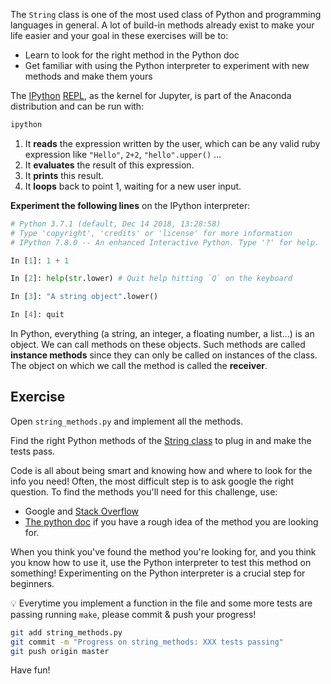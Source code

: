 The `String` class is one of the most used class of Python and programming languages in general. A lot of build-in methods already exist to make your life easier and your goal in these exercises will be to:

- Learn to look for the right method in the Python doc
- Get familiar with using the Python interpreter to experiment with new methods and make them yours

The [IPython](https://ipython.org/) [REPL](https://en.wikipedia.org/wiki/Read%E2%80%93eval%E2%80%93print_loop), as the kernel for Jupyter, is part of the Anaconda distribution and can be run with:

```bash
ipython
```

1. It **reads** the expression written by the user, which can be any valid ruby expression like `"Hello"`, `2+2`, `"hello".upper()` ...
2. It **evaluates** the result of this expression.
3. It **prints** this result.
4. It **loops** back to point 1, waiting for a new user input.

**Experiment the following lines** on the IPython interpreter:

```python
# Python 3.7.1 (default, Dec 14 2018, 13:28:58)
# Type 'copyright', 'credits' or 'license' for more information
# IPython 7.8.0 -- An enhanced Interactive Python. Type '?' for help.

In [1]: 1 + 1

In [2]: help(str.lower) # Quit help hitting `Q` on the keyboard

In [3]: "A string object".lower()

In [4]: quit
```

In Python, everything (a string, an integer, a floating number, a list...) is an object. We can call methods on these objects. Such methods are called **instance methods** since they can only be called on instances of the class. The object on which we call the method is called the **receiver**.

## Exercise

Open `string_methods.py` and implement all the methods.

Find the right Python methods of the [String class](https://docs.python.org/3/library/stdtypes.html#string-methods) to plug in and make the tests pass.

Code is all about being smart and knowing how and where to look for the info you need! Often, the most difficult step is to ask google the right question. To find the methods you'll need for this challenge, use:

- Google and [Stack Overflow](http://stackoverflow.com/)
- [The python doc](https://docs.python.org/3) if you have a rough idea of the method you are looking for.

When you think you've found the method you're looking for, and you think you know how to use it, use the Python interpreter to test this method on something! Experimenting on the Python interpreter is a crucial step for beginners.

💡 Everytime you implement a function in the file and some more tests are passing running `make`, please commit & push your progress!

```bash
git add string_methods.py
git commit -m "Progress on string_methods: XXX tests passing"
git push origin master
```

Have fun!
